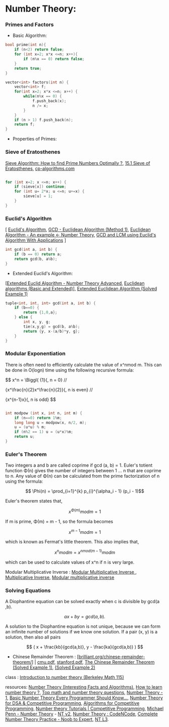 # Number Theory:

### Primes and Factors

-  Basic Algorithm:


```cpp
bool prime(int n){
    if (n<2) return false;
    for (int x=2; x*x <=n; x++){
        if (n%x == 0) return false;
    }
    return true;
}
```

```cpp
vector<int> factors(int n) {
    vector<int> f;
    for(int x=2; x*x <=n; x++) {
        while(n%x == 0) {
            f.push_back(x);
            n /= x;
        }
    }
    if (n > 1) f.push_back(n);
    return f;
}

```



-  Properties of Primes:

### Sieve of Eratosthenes

[Sieve Algorithm: How to find Prime Numbers Optimally ?](https://youtu.be/T8PaMnb0GPo?si=oPtcq-XG8rkw_exE), [15.1 Sieve of Eratosthenes](https://youtu.be/nDPo9hsDNvU?si=E8zoCGQyWiDmElSx), [cp-algorithms.com](https://cp-algorithms.com/algebra/sieve-of-eratosthenes.html)

```cpp

for (int x=2; x <=n; x++) {
    if (sieve[x]) continue;
    for (int u= 2*x; u <=n; u+=x) {
        sieve[u] = 1;
    }
}

```

### Euclid's Algorithm

[ [Euclid's Algorithm](https://crypto.stanford.edu/pbc/notes/numbertheory/euclid.html), [GCD - Euclidean Algorithm (Method 1)](https://youtu.be/yHwneN6zJmU?si=ahZDeuooSZbxmAej), [Euclidean Algorithm - An example ← Number Theory](https://youtu.be/fwuj4yzoX1o?si=PgRKZ8LLlKX5tv7X), [GCD and LCM using Euclid's Algorithm With Applications](https://youtu.be/utZcJ0leZ_g?si=rqjLE4NQVsUAm7Km) ]

```cpp
int gcd(int a, int b) {
    if (b == 0) return a;
    return gcd(b, a%b);
}
```

- Extended Euclid's Algorithm:

[[Extended Euclid Algorithm - Number Theory Advanced](https://youtu.be/0oP6XLTI2tY?si=4iCdrtH9gJLej3z1), [Euclidean algorithms (Basic and Extended)](https://www.geeksforgeeks.org/euclidean-algorithms-basic-and-extended/)], [Extended Euclidean Algorithm (Solved Example 1)](https://youtu.be/lq285DDdmtw?si=JqMFN0O8zI7LQJq3)

```cpp
tuple<int, int, int> gcd(int a, int b) {
    if (b==0) {
        return {1,0,a};
    } else {
        int x, y, g;
        tie(x,y,g) = gcd(b, a%b);
        return {y, x-(a/b)*y, g};
    }
}

```


### Modular Exponentiation

There is often need to efficiently calculate the value of x^nmod m. This can be done in O(logn) time using the following recursive formula:

$$  x^n = \Biggl\{ {1}{, n = 0}    //


{x^\frac{n}{2}x^\frac{n}{2}}{, n is even} //

{x^{n-1}x}{, n is odd}
$$

```cpp

int modpow (int x, int n, int m) {
    if (n==0) return 1%m;
    long long u = modpow(x, n/2, m);
    u = (u*u) % m;
    if (n%2 == 1) u = (u*x)%m;
    return u;
}

```

### Euler's Theorem

Two integers a and b are called coprime if gcd (a, b) = 1. Euler's totient function  Φ(n) gives the number of integers between 1 ... n that are coprime to n. 
Any value of Φ(n) can be calculated from the prime factorization of n using the formula:

$$ \Phi(n) = \prod_{i=1}^{k} p_{i}^{\alpha_i - 1} (p_i - 1)$$

Euler's theorem states that,

$$ x^{\Phi(m)} mod m = 1 $$

If m is prime, Φ(m) = m - 1, so the formula becomes

$$ x^{m-1} mod m = 1 $$

which is known as Fermat's little theorem. This also implies that,

$$ x^n mod m = x^{n mod(m-1)} mod m $$

which can be used to calculate values of x^n if n is very large.

Modular Multiplicative Inverse : [Modular Multiplicative Inverse ](https://youtu.be/Gd9w8m-klho?si=AgEc7cmteFqhLQYP), [Multiplicative Inverse](https://youtu.be/YwaQ4m1eHQo?si=eEp-vcEl4hPkPG5l), [Modular multiplicative inverse](https://www.geeksforgeeks.org/multiplicative-inverse-under-modulo-m/)

### Solving Equations

A Diophantine equation can be solved exactly when c is divisible by gcd(a ,b).

   
   $$ ax + by = gcd(a, b). $$


A solution to the Diophantine equation is not unique, because we can  form an infinite number of solutions if we know one solution. If a pair (x, y) is a solution, then also all pairs

$$ ( x + \frac{kb}{gcd(a,b)}, y - \frac{ka}{gcd(a,b)} )  $$


- Chinese Remainder Theorem : [[brilliant.org/chinese-remainder-theorem/](https://brilliant.org/wiki/chinese-remainder-theorem/)] | [cmu.pdf](https://www.math.cmu.edu/~mradclif/teaching/127S19/Notes/ChineseRemainderTheorem.pdf), [stanford.pdf](https://crypto.stanford.edu/pbc/notes/numbertheory/crt.html), [The Chinese Remainder Theorem (Solved Example 1)](https://youtu.be/e8DtzQkjOMQ?si=Hur6BhIziN4Pu-uP), [(Solved Example 2)](https://youtu.be/zd1_iY0FSEo?si=L5A4eP0Z97_OS6ht)


class : [Introduction to number theory (Berkeley Math 115)](https://www.youtube.com/playlist?list=PL8yHsr3EFj53L8sMbzIhhXSAOpuZ1Fov8)

resources: [Number Theory (Interesting Facts and Algorithms)](https://www.geeksforgeeks.org/number-theory-interesting-facts-and-algorithms/), [How to learn number theory ?](https://codeforces.com/blog/entry/108622), [Top math and number theory questions](https://www.codingninjas.com/studio/problem-lists/top-maths-and-number-theory-questions), [Number Theory - 1](https://www.hackerearth.com/practice/notes/number-theory-1/), [Basic Number Theory Every Programmer Should Know...](https://www.codechef.com/wiki/tutorial-number-theory), [Number Theory for DSA & Competitive Programming](https://www.geeksforgeeks.org/number-theory-competitive-programming/), [Algorithms for Competitive Programming](https://cp-algorithms.com/index.html), [Number theory Tutorials | Competitive Programming](https://www.youtube.com/playlist?list=PLauivoElc3giVROwL-6g9hO-LlSen_NaV), [Michael Penn - Number Theory](https://www.youtube.com/playlist?list=PL22w63XsKjqwAgBzVFVqZNMcVKpOOAA7c) - [NT v2](https://www.youtube.com/playlist?list=PL22w63XsKjqwn2V9CiP7cuSGv9plj71vv), [Number Theory : CodeNCode](https://www.youtube.com/playlist?list=PL5DyztRVgtRWblnyEHtajWijQffrfwLz6), [Complete Number Theory Practice - Noob to Expert](https://www.youtube.com/live/Q5knm-DArA0?si=C2GGpLXZ5VcEf69u), [NT L3](https://www.youtube.com/playlist?list=PL-Jc9J83PIiF0L_qYN4HG_MJpi1I8gvpy).